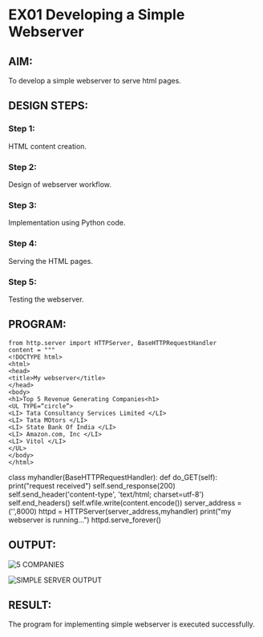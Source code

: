 # EX01 Developing a Simple Webserver

## AIM:
To develop a simple webserver to serve html pages.

## DESIGN STEPS:
### Step 1: 
HTML content creation.

### Step 2:
Design of webserver workflow.

### Step 3:
Implementation using Python code.

### Step 4:
Serving the HTML pages.

### Step 5:
Testing the webserver.

## PROGRAM:
```
from http.server import HTTPServer, BaseHTTPRequestHandler
content = """
<!DOCTYPE html>
<html>
<head>
<title>My webserver</title>
</head>
<body>
<h1>Top 5 Revenue Generating Companies<h1>
<UL TYPE=“circle”>
<LI> Tata Consultancy Services Limited </LI>		
<LI> Tata MOtors </LI>
<LI> State Bank Of India </LI>
<LI> Amazon.com, Inc </LI>
<LI> Vitol </LI>
</UL>
</body>
</html>
```
class myhandler(BaseHTTPRequestHandler):
def do_GET(self):
print("request received")
self.send_response(200)
self.send_header('content-type', 'text/html; charset=utf-8')
self.end_headers()
self.wfile.write(content.encode())
server_address = ('',8000)
httpd = HTTPServer(server_address,myhandler)
print("my webserver is running...")
httpd.serve_forever()

## OUTPUT:
![5 COMPANIES](https://github.com/Sahithya373/simplewebserver/assets/147017926/d7315132-104b-41ca-9bf2-11d6e12c5fc5)





![SIMPLE SERVER OUTPUT](https://github.com/Sahithya373/simplewebserver/assets/147017926/81253cce-4c22-4c0c-b7f5-67d6fb608b8a)

## RESULT:
The program for implementing simple webserver is executed successfully.
